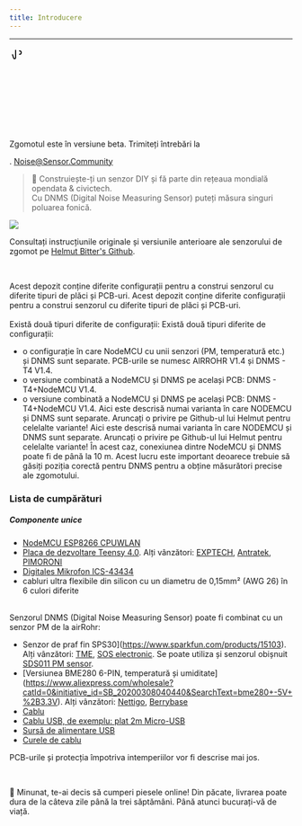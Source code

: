 ```yaml
---
title: Introducere
---
```

---
  <div class="max-w-screen-xl mx-auto pb-5">
    <div class="p-2 rounded-lg bg-indigo-100 shadow-lg sm:p-3">
    <div class="flex items-centru">
          <span class="p-2 rounded-lg bg-indigo-500">
            <svg class="h-8 w-8 text-white" fill="none" viewBox="0 0 0 24 24" stroke="currentColor">
              <path stroke-linecap="round" stroke-linejoin="round" stroke-width="2" d="M11 5.882V19.24a1.76 1.76 0 01-3.417.592l-2.147-6.15M18 13a3 3 0 100-6M5. 436 13.683A4.001 4.001 0 017 6h1.832c4.1 0 7.625-1.234 9.168-3v14c-1.543-1.766-5.067-3-9.168-3H7a3.988 3.988 0 01-1.564-.317z" >
            <svg>
          <span>
        <div class="flex-wrap flex">
          <p class="pt-1 text-indigo-700 font-medium">
              Zgomotul este în versiune beta. Trimiteți întrebări la<p>.
        <a href="mailto:Noise@Sensor.Community" class="ml-1 font-medium underline text-white hover:text-yellow-600">
                Noise@Sensor.Community<a>
        <div>
    <div>
  <div>
<div>


> 🚧 Construiește-ți un senzor DIY și fă parte din rețeaua mondială opendata &amp; civictech. <br> Cu DNMS (Digital Noise Measuring Sensor) puteți măsura singuri poluarea fonică.

  <img src="../docs/dnms/dnms-noise-measuring-sensor-kit.jpg" style="display: block; margin: 1em 0" loading="lazy"/>


Consultați instrucțiunile originale și versiunile anterioare ale senzorului de zgomot pe [Helmut Bitter's Github](https://github.com/hbitter/DNMS/tree/master/Manual).

<br>

Acest depozit conține diferite configurații pentru a construi senzorul cu diferite tipuri de plăci și PCB-uri.
Acest depozit conține diferite configurații pentru a construi senzorul cu diferite tipuri de plăci și PCB-uri.
 <br>
 <br>
 Există două tipuri diferite de configurații:
 Există două tipuri diferite de configurații:
* o configurație în care NodeMCU cu unii senzori (PM, temperatură etc.) și DNMS sunt separate. PCB-urile se numesc AIRROHR V1.4 și DNMS - T4 V1.4.
* o versiune combinată a NodeMCU și DNMS pe același PCB: DNMS - T4+NodeMCU V1.4.
* o versiune combinată a NodeMCU și DNMS pe același PCB: DNMS - T4+NodeMCU V1.4.
 Aici este descrisă numai varianta în care NODEMCU și DNMS sunt separate. Aruncați o privire pe Github-ul lui Helmut pentru celelalte variante!
 Aici este descrisă numai varianta în care NODEMCU și DNMS sunt separate. Aruncați o privire pe Github-ul lui Helmut pentru celelalte variante!
  În acest caz, conexiunea dintre NodeMCU și DNMS poate fi de până la 10 m. Acest lucru este important deoarece trebuie să găsiți poziția corectă pentru DNMS pentru a obține măsurători precise ale zgomotului.

### Lista de cumpărături

##### Componente unice
* [NodeMCU ESP8266 CPUWLAN](https://www.aliexpress.com/wholesale?groupsort=1&SortType=price_asc&SearchText=nodemcu+v3+esp8266+ch340)
* [Placa de dezvoltare Teensy 4.0](https://www.pjrc.com/store/teensy40.html). Alți vânzători: [EXPTECH](https://www.exp-tech.de/plattformen/teensy/9596/teensy-4.0-development-board), [Antratek](https://www.antratek.de/teensy-4-0), [PIMORONI](https://shop.pimoroni.com/products/teensy-4-0-development-board)
* [Digitales Mikrofon ICS-43434](https://www.tindie.com/products/onehorse/ics43434-i2s-digital-microphone/)
* cabluri ultra flexibile din silicon cu un diametru de 0,15mm² (AWG 26) în 6 culori diferite
<br>
Senzorul DNMS (Digital Noise Measuring Sensor) poate fi combinat cu un senzor PM de la airRohr:

* Senzor de praf fin SPS30](https://www.sparkfun.com/products/15103). Alți vânzători: [TME](https://www.tme.eu/de/details/sps30/gassensoren/sensirion/1-101638-10/?brutto=1), [SOS electronic](https://www.soselectronic.de/products/sensirion/sps30-2-304234). Se poate utiliza și senzorul obișnuit [SDS011 PM sensor](https://de.aliexpress.com/wholesale?catId=0&initiative_id=AS_20200813122806&SearchText=sds011).
* [Versiunea BME280 6-PIN, temperatură și umiditate] (https://www.aliexpress.com/wholesale?catId=0&initiative_id=SB_20200308040440&SearchText=bme280+-5V+%2B3.3V). Alți vânzători: [Nettigo](https://nettigo.eu/products/module-pressure-humidity-and-temperature-sensor-bosch-bme280), [Berrybase](https://www.berrybase.de/bauelemente/sensoren-module/feuchtigkeit/bme680-breakout-board-4in1-sensor-f-252-r-temperatur-luftfeuchtigkeit-luftdruck-und-luftg-252-t)
* [Cablu](http://www.aliexpress.comwholesale?groupsort=1&amp;SortType=price_asc&amp;SearchText=Dupont+cablu+20cm+femelă-femelă)
* [Cablu USB, de exemplu: plat 2m Micro-USB](https://www.aliexpress.comwholesale?catId=0&amp;initiative_id=SB_20200308040708&amp;SearchText=micro+usb+bucată+cablu+2m)
* [Sursă de alimentare USB](https://www.aliexpress.com/wholesale?catId=0&initiative_id=SB_20200308040834&SearchText=single+micro+usb+eu+power+supply)
* [Curele de cablu](https://www.aliexpress.comwholesale?catId=0&amp;initiative_id=SB_20200308040852&amp;SearchText=cable+curele)

PCB-urile și protecția împotriva intemperiilor vor fi descrise mai jos.

<br>

🙌 Minunat, te-ai decis să cumperi piesele online!
Din păcate, livrarea poate dura de la câteva zile până la trei săptămâni.
Până atunci bucurați-vă de viață️.
